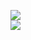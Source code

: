 [![](https://img.shields.io/badge/Made%20With-Github%20Spray-lightgrey.svg?style=for-the-badge&logo=github)](https://github.com/Annihil/github-spray#2823)  
[![](https://i.imgur.com/2DrTn0Z.gif)](https://github.com/Annihil/github-spray)